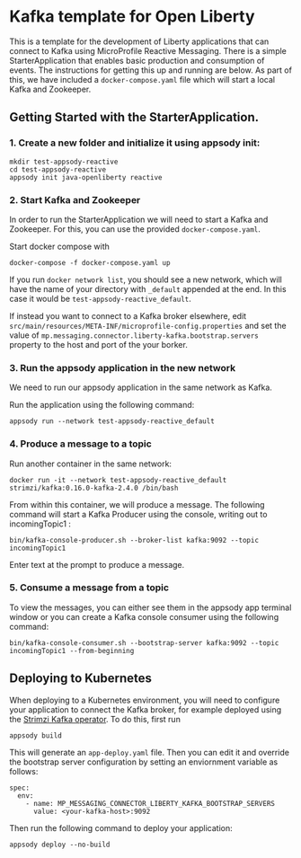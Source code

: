 # Kafka template for Open Liberty

This is a template for the development of Liberty applications that can connect to Kafka using MicroProfile Reactive Messaging. There is a simple StarterApplication that enables basic production and consumption of events. The instructions for getting this up and running are below. As part of this, we have included a `docker-compose.yaml` file which will start a local Kafka and Zookeeper. 


## Getting Started with the StarterApplication.

### 1. Create a new folder and initialize it using appsody init:


```
mkdir test-appsody-reactive
cd test-appsody-reactive
appsody init java-openliberty reactive
```

### 2. Start Kafka and Zookeeper

In order to run the StarterApplication we will need to start a Kafka and Zookeeper. For this, you can use the provided `docker-compose.yaml`.


Start docker compose with 

```docker-compose -f docker-compose.yaml up```

If you run `docker network list`, you should see a new network, which will have the name of your directory with `_default` appended at the end. In this case it would be `test-appsody-reactive_default`.

If instead you want to connect to a Kafka broker elsewhere, edit `src/main/resources/META-INF/microprofile-config.properties` and set the value of `mp.messaging.connector.liberty-kafka.bootstrap.servers` property to the host and port of the your borker.

### 3. Run the appsody application in the new network

We need to run our appsody application in the same network as Kafka.

Run the application using the following command:

```appsody run --network test-appsody-reactive_default```

### 4. Produce a message to a topic

Run another container in the same network:

```docker run -it --network test-appsody-reactive_default strimzi/kafka:0.16.0-kafka-2.4.0 /bin/bash```

From within this container, we will produce a message. The following command will start a Kafka Producer using the console, writing out to incomingTopic1 :

```bin/kafka-console-producer.sh --broker-list kafka:9092 --topic incomingTopic1```

Enter text at the prompt to produce a message.

### 5. Consume a message from a topic

To view the messages, you can either see them in the appsody app terminal window or you can create a Kafka console consumer using the following command:

```bin/kafka-console-consumer.sh --bootstrap-server kafka:9092 --topic incomingTopic1 --from-beginning```

## Deploying to Kubernetes

When deploying to a Kubernetes environment, you will need to configure your application to connect the Kafka broker, for example deployed using the  [Strimzi Kafka operator](https://strimzi.io/docs/quickstart/latest/). To do this, first run

```appsody build```

This will generate an `app-deploy.yaml` file.
Then you can edit it and override the bootstrap server configuration by setting an enviornment variable as follows:

```
spec:
  env:
    - name: MP_MESSAGING_CONNECTOR_LIBERTY_KAFKA_BOOTSTRAP_SERVERS
      value: <your-kafka-host>:9092
```  

Then run the following command to deploy your application:

```
appsody deploy --no-build
```
